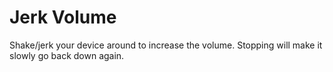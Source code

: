 # Jerk Volume

Shake/jerk your device around to increase the volume. Stopping will make it slowly go back down again.